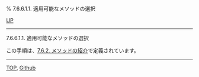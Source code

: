 % 7.6.6.1.1. 適用可能なメソッドの選択

[UP](7.6.6.1.html)  

---

7.6.6.1.1. 適用可能なメソッドの選択


この手順は、[7.6.2. メソッドの紹介](7.6.2.html)で定義されています。


---
[TOP](index.html),  [Github](https://github.com/nptcl/npt-japanese)

